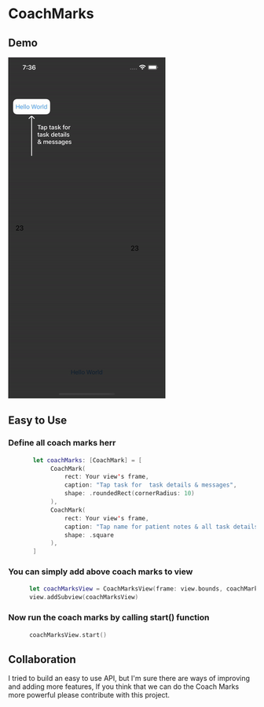 # CoachMarks

Demo
  ---

![](https://github.com/megaganjotsingh/CoachMarks/blob/main/coachMarks.gif)

Easy to Use
  ---
  
  ### Define all coach marks herr

  ```swift
         let coachMarks: [CoachMark] = [
              CoachMark(
                  rect: Your view's frame,
                  caption: "Tap task for  task details & messages",
                  shape: .roundedRect(cornerRadius: 10)
              ),
              CoachMark(
                  rect: Your view's frame,
                  caption: "Tap name for patient notes & all task details",
                  shape: .square
              ),
         ]
  ```

### You can simply add above coach marks to view
  
  ```swift
        let coachMarksView = CoachMarksView(frame: view.bounds, coachMarks: coachMarks)
        view.addSubview(coachMarksView)
  ```
  
### Now run the coach marks by calling start() function
  
  ```swift
        coachMarksView.start()
  ```
  
  Collaboration
---

I tried to build an easy to use API, but I'm sure there are ways of improving and adding more features, If you think that we can do the Coach Marks more powerful please contribute with this project.
